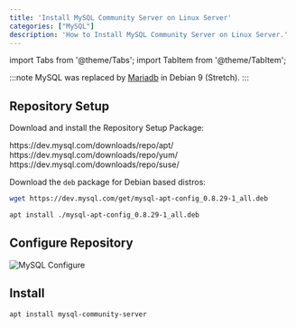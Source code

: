 ```yaml
---
title: 'Install MySQL Community Server on Linux Server'
categories: ["MySQL"]
description: 'How to Install MySQL Community Server on Linux Server.'
---
```


import Tabs from '@theme/Tabs';
import TabItem from '@theme/TabItem';

:::note
MySQL was replaced by [Mariadb](../mariadb/_category_.yaml) in Debian 9 (Stretch).
:::

## Repository Setup

Download and install the Repository Setup Package:

<Tabs>
  <TabItem value="apt" label="APT" default>
    https://dev.mysql.com/downloads/repo/apt/
  </TabItem>
  <TabItem value="yum" label="Yum">
    https://dev.mysql.com/downloads/repo/yum/
  </TabItem>
  <TabItem value="suse" label="SUSE">
    https://dev.mysql.com/downloads/repo/suse/
  </TabItem>
</Tabs>

Download the `deb` package for Debian based distros:

```bash
wget https://dev.mysql.com/get/mysql-apt-config_0.8.29-1_all.deb
```

```bash
apt install ./mysql-apt-config_0.8.29-1_all.deb
```

## Configure Repository

![MySQL Configure](/assets/docs/mysql/install/configure.webp)

## Install

```bash
apt install mysql-community-server
```